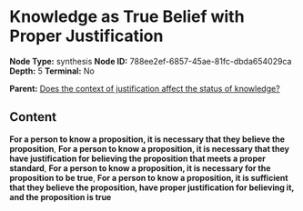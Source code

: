 # Knowledge as True Belief with Proper Justification

**Node Type:** synthesis
**Node ID:** 788ee2ef-6857-45ae-81fc-dbda654029ca
**Depth:** 5
**Terminal:** No

**Parent:** [Does the context of justification affect the status of knowledge?](does-the-context-of-justification-affect-the-status-of-knowledge-antithesis-4ae0589d-c9b2-455a-a48a-570ff242119f.md)

## Content

**For a person to know a proposition, it is necessary that they believe the proposition**, **For a person to know a proposition, it is necessary that they have justification for believing the proposition that meets a proper standard**, **For a person to know a proposition, it is necessary for the proposition to be true**, **For a person to know a proposition, it is sufficient that they believe the proposition, have proper justification for believing it, and the proposition is true**
